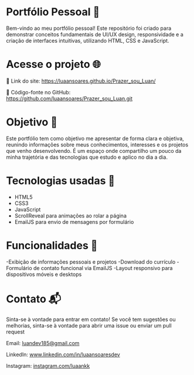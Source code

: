 # Portfólio Pessoal 📁

Bem-vindo ao meu portfólio pessoal! Este repositório foi criado para demonstrar conceitos fundamentais de UI/UX design, responsividade e a criação de interfaces intuitivas, utilizando HTML, CSS e JavaScript.

# Acesse o projeto 🌐

🔗 Link do site: https://luaansoares.github.io/Prazer_sou_Luan/

📂 Código-fonte no GitHub: https://github.com/luaansoares/Prazer_sou_Luan.git

# Objetivo 🎯

Este portfólio tem como objetivo me apresentar de forma clara e objetiva, reunindo informações sobre meus conhecimentos, interesses e os projetos que venho desenvolvendo. É um espaço onde compartilho um pouco da minha trajetória e das tecnologias que estudo e aplico no dia a dia.


# Tecnologias usadas 🚀

- HTML5
- CSS3
- JavaScript
- ScrollReveal para animações ao rolar a página
- EmailJS para envio de mensagens por formulário

# Funcionalidades 📄

-Exibição de informações pessoais e projetos
-Download do currículo
-Formulário de contato funcional via EmailJS
-Layout responsivo para dispositivos móveis e desktops

# Contato 📬

Sinta-se à vontade para entrar em contato! Se você tem sugestões ou melhorias, sinta-se à vontade para abrir uma issue ou enviar um pull request

Email: luandev185@gmail.com

LinkedIn: www.linkedin.com/in/luaansoaresdev

Instagram: [instagram.com/luaankk](https://www.instagram.com/luaankk/)